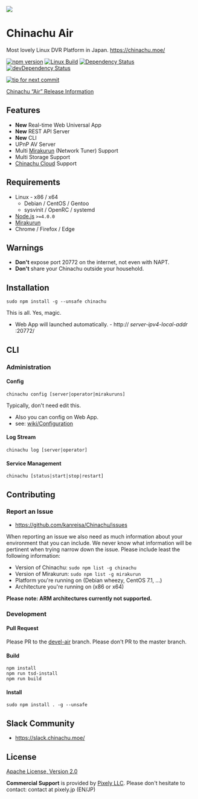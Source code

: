 ![](https://yabumi.cc/14ecf8c4f119f2be2933bd85.svg)

# Chinachu Air

Most lovely Linux DVR Platform in Japan.
<https://chinachu.moe/>

[![npm version][npm-img]][npm-url]
[![Linux Build][travis-img]][travis-url]
[![Dependency Status][dep-img]][dep-url]
[![devDependency Status][devdep-img]][devdep-url]

[![tip for next commit][tip-img]][tip-url]

[Chinachu “Air” Release Information](https://github.com/kanreisa/Chinachu/wiki/Air)

## Features

* **New** Real-time Web Universal App
* **New** REST API Server
* **New** CLI
* UPnP AV Server
* Multi [Mirakurun](https://github.com/kanreisa/Mirakurun) (Network Tuner) Support
* Multi Storage Support
* [Chinachu Cloud](https://cc.chinachu.moe/) Support

## Requirements

* Linux - x86 / x64
  - Debian / CentOS / Gentoo
  - sysvinit / OpenRC / systemd
* [Node.js](nodejs.org/) `>=4.0.0`
* [Mirakurun](https://github.com/kanreisa/Mirakurun)
* Chrome / Firefox / Edge

## Warnings

* **Don't** expose port 20772 on the internet, not even with NAPT.
* **Don't** share your Chinachu outside your household.

## Installation

```
sudo npm install -g --unsafe chinachu
```
This is all. Yes, magic.

* Web App will launched automatically. - http:// _server-ipv4-local-addr_ :20772/

## CLI

### Administration

#### Config

```
chinachu config [server|operator|mirakuruns]
```
Typically, don't need edit this.

* Also you can config on Web App.
* see: [wiki/Configuration](https://github.com/kanreisa/Chinachu/wiki/Configuration)

#### Log Stream

```
chinachu log [server|operator]
```

#### Service Management

```
chinachu [status|start|stop|restart]
```

## Contributing

### Report an Issue

* https://github.com/kanreisa/Chinachu/issues

When reporting an issue we also need as much information about your environment
that you can include. We never know what information will be pertinent when
trying narrow down the issue. Please include least the following information:

* Version of Chinachu: `sudo npm list -g chinachu`
* Version of Mirakurun: `sudo npm list -g mirakurun`
* Platform you're running on (Debian wheezy, CentOS 7.1, ...)
* Architecture you're running on (x86 or x64)

**Please note: ARM architectures currently not supported.**

### Development

#### Pull Request

Please PR to the [devel-air](https://github.com/kanreisa/Chinachu/tree/devel-air) branch.
Please don't PR to the master branch.

#### Build

```
npm install
npm run tsd-install
npm run build
```

#### Install

```
sudo npm install . -g --unsafe
```

## Slack Community

* https://slack.chinachu.moe/

## License

[Apache License, Version 2.0](LICENSE)

**Commercial Support** is provided by [Pixely LLC](https://pixely.jp/).
Please don't hesitate to contact: contact at pixely.jp (EN/JP)

[npm-img]: https://img.shields.io/npm/v/chinachu.svg?style=flat-square
[npm-url]: https://npmjs.org/package/chinachu
[travis-img]: https://img.shields.io/travis/kanreisa/Chinachu.svg?style=flat-square
[travis-url]: https://travis-ci.org/kanreisa/Chinachu
[dep-img]: https://david-dm.org/kanreisa/Chinachu.svg?style=flat-square
[dep-url]: https://david-dm.org/kanreisa/Chinachu
[devdep-img]: https://david-dm.org/kanreisa/Chinachu/dev-status.svg?style=flat-square
[devdep-url]: https://david-dm.org/kanreisa/Chinachu#info=devDependencies
[tip-img]: http://tip4commit.com/projects/689.svg
[tip-url]: http://tip4commit.com/projects/689
